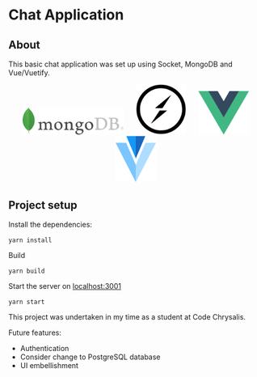 # Chat Application

## About

This basic chat application was set up using Socket, MongoDB and Vue/Vuetify.

<p align="center">
<img alt="MongoDB" src="src/assets/mongo.png" width="200" hspace ="10">
<img alt="Socket" src="src/assets/socket-io.svg" width= "100"  hspace ="10">
<img alt="Vue" src="src/assets/vue.png" width="100"  hspace ="10">
<img alt="Vuetify" src="src/assets/vuetify.png" width="80"  hspace ="10">

</p>

## Project setup

Install the dependencies:

```
yarn install
```

Build

```
yarn build
```

Start the server on [localhost:3001](localhost:3001)

```
yarn start
```

This project was undertaken in my time as a student at Code Chrysalis.

Future features:

- Authentication
- Consider change to PostgreSQL database
- UI embellishment
